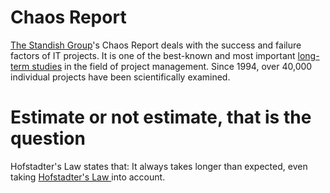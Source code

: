 # Chaos Report

[The Standish Group](https://wikimonde.com/article/Standish_Group)'s Chaos Report deals with the success and failure factors of IT projects. It is one of the best-known and most important [long-term studies](http://www.iiisci.org/journal/CV%24/sci/pdfs/JS052RM05.pdf) in the field of project management. Since 1994, over 40,000 individual projects have been scientifically examined.


# Estimate or not estimate, that is the question
Hofstadter's Law states that: It always takes longer than expected, even taking [Hofstadter's Law ](https://en.wikipedia.org/wiki/Hofstadter%27s_law)into account.